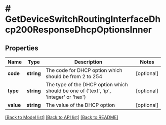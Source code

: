 # # GetDeviceSwitchRoutingInterfaceDhcp200ResponseDhcpOptionsInner

## Properties

Name | Type | Description | Notes
------------ | ------------- | ------------- | -------------
**code** | **string** | The code for DHCP option which should be from 2 to 254 | [optional]
**type** | **string** | The type of the DHCP option which should be one of (&#39;text&#39;, &#39;ip&#39;, &#39;integer&#39; or &#39;hex&#39;) | [optional]
**value** | **string** | The value of the DHCP option | [optional]

[[Back to Model list]](../../README.md#models) [[Back to API list]](../../README.md#endpoints) [[Back to README]](../../README.md)
